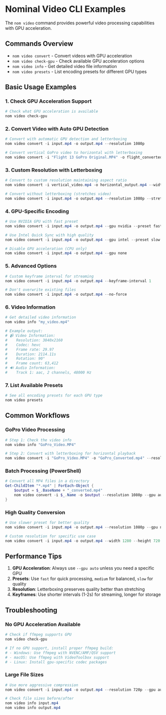 # Nominal Video CLI Examples

The `nom video` command provides powerful video processing capabilities with GPU acceleration.

## Commands Overview

- `nom video convert` - Convert videos with GPU acceleration
- `nom video check-gpu` - Check available GPU acceleration options
- `nom video info` - Get detailed video file information  
- `nom video presets` - List encoding presets for different GPU types

## Basic Usage Examples

### 1. Check GPU Acceleration Support
```powershell
# Check what GPU acceleration is available
nom video check-gpu
```

### 2. Convert Video with Auto GPU Detection
```powershell
# Convert with automatic GPU detection and letterboxing
nom video convert -i input.mp4 -o output.mp4 --resolution 1080p

# Convert vertical GoPro video to horizontal with letterboxing
nom video convert -i "Flight 13 GoPro Original.MP4" -o flight_converted.mp4 --resolution 1080p
```

### 3. Custom Resolution with Letterboxing
```powershell
# Convert to custom resolution maintaining aspect ratio
nom video convert -i vertical_video.mp4 -o horizontal_output.mp4 --width 1920 --height 1080

# Convert without letterboxing (stretches video)
nom video convert -i input.mp4 -o output.mp4 --resolution 1080p --stretch
```

### 4. GPU-Specific Encoding
```powershell
# Use NVIDIA GPU with fast preset
nom video convert -i input.mp4 -o output.mp4 --gpu nvidia --preset fast

# Use Intel Quick Sync with high quality
nom video convert -i input.mp4 -o output.mp4 --gpu intel --preset slow

# Disable GPU acceleration (CPU only)
nom video convert -i input.mp4 -o output.mp4 --gpu none
```

### 5. Advanced Options
```powershell
# Custom keyframe interval for streaming
nom video convert -i input.mp4 -o output.mp4 --keyframe-interval 1

# Don't overwrite existing files
nom video convert -i input.mp4 -o output.mp4 --no-force
```

### 6. Video Information
```powershell
# Get detailed video information
nom video info "my_video.mp4"

# Example output:
# 📹 Video Information:
#    Resolution: 3840x2160
#    Codec: hevc
#    Frame rate: 29.97
#    Duration: 2114.11s
#    Rotation: 90°
#    Frame count: 63,412
# 🔊 Audio Information:
#    Track 1: aac, 2 channels, 48000 Hz
```

### 7. List Available Presets
```powershell
# See all encoding presets for each GPU type
nom video presets
```

## Common Workflows

### GoPro Video Processing
```powershell
# Step 1: Check the video info
nom video info "GoPro_Video.MP4"

# Step 2: Convert with letterboxing for horizontal playback
nom video convert -i "GoPro_Video.MP4" -o "GoPro_Converted.mp4" --resolution 1080p --gpu auto --preset fast
```

### Batch Processing (PowerShell)
```powershell
# Convert all MP4 files in a directory
Get-ChildItem "*.mp4" | ForEach-Object {
    $output = $_.BaseName + "_converted.mp4"
    nom video convert -i $_.Name -o $output --resolution 1080p --gpu auto
}
```

### High Quality Conversion
```powershell
# Use slower preset for better quality
nom video convert -i input.mp4 -o output.mp4 --resolution 1080p --gpu nvidia --preset slow

# Custom resolution for specific use case
nom video convert -i input.mp4 -o output.mp4 --width 1280 --height 720 --gpu auto --preset medium
```

## Performance Tips

1. **GPU Acceleration**: Always use `--gpu auto` unless you need a specific GPU
2. **Presets**: Use `fast` for quick processing, `medium` for balanced, `slow` for quality
3. **Resolution**: Letterboxing preserves quality better than stretching
4. **Keyframes**: Use shorter intervals (1-2s) for streaming, longer for storage

## Troubleshooting

### No GPU Acceleration Available
```powershell
# Check if ffmpeg supports GPU
nom video check-gpu

# If no GPU support, install proper ffmpeg build:
# - Windows: Use ffmpeg with NVENC/AMF/QSV support
# - macOS: Use ffmpeg with VideoToolbox support  
# - Linux: Install gpu-specific codec packages
```

### Large File Sizes
```powershell
# Use more aggressive compression
nom video convert -i input.mp4 -o output.mp4 --resolution 720p --gpu auto --preset fast

# Check file sizes before/after
nom video info input.mp4
nom video info output.mp4
``` 